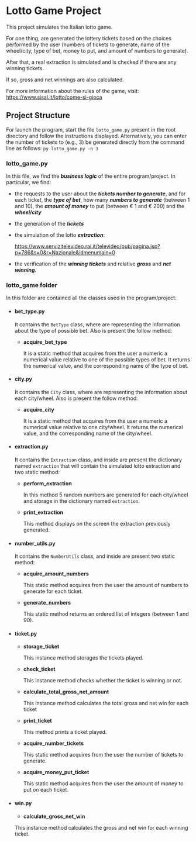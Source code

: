 <h1>Lotto Game Project</h1>

<p style="text-align: justify;">
This project simulates the Italian lotto game.

For one thing, are generated the lottery tickets based on the choices performed by the user 
(numbers of tickets to generate, name of the wheel/city, type of bet, money to put, 
and amount of numbers to generate).

After that, a real extraction is simulated and is checked if there are any winning tickets.

If so, gross and net winnings are also calculated.

For more information about the rules of the game, visit:
https://www.sisal.it/lotto/come-si-gioca
</p>

<h2>Project Structure</h2>

For launch the program, start the file `lotto_game.py` 
present in the root directory and follow the instructions displayed.
Alternatively, you can enter the number of tickets to (e.g., 3) be generated 
directly from the command line as follows: `py lotto_game.py -n 3`

<h3>lotto_game.py</h3>

In this file, we find the **_business logic_** of the entire program/project.
In particular, we find:
* the requests to the user about the _**tickets number to generate**_, and for each ticket, 
  the **_type of bet_**, how many _**numbers to generate**_ (between 1 and 10), 
  the _**amount of money**_ to put (between € 1 and € 200) and the **_wheel/city_**
* the generation of the _**tickets**_
* the simulation of the lotto _**extraction**_: 
  
    https://www.servizitelevideo.rai.it/televideo/pub/pagina.jsp?p=786&s=0&r=Nazionale&idmenumain=0
* the verification of the _**winning tickets**_ and relative _**gross**_ and _**net winning**_.

<h3>lotto_game folder</h3>

In this folder are contained all the classes used in the program/project:

* <h4> bet_type.py </h4> 
  
    It contains the `BetType` class, where are representing the information about the type of possible bet. 
    Also is present the follow method:
  
    * **acquire_bet_type**
      
      It is a static method that acquires from the user a numeric a numerical value relative
      to one of the possible types of bet. 
      It returns the numerical value, and the corresponding name of the type of bet.

* <h4> city.py </h4> 
  
    It contains the `City` class, where are representing the information about each city/wheel. 
    Also is present the follow method:
  
    * **acquire_city**
      
        It is a static method that acquires from the user a numeric a numerical value relative
        to one city/wheel. 
        It returns the numerical value, and the corresponding name of the city/wheel.

* <h4> extraction.py </h4> 
   
    It contains the `Extraction` class, and inside are present the dictionary named `extraction` that will contain 
    the simulated lotto extraction and two static method:
  
    * **perform_extraction**
      
        In this method 5 random numbers are generated for each city/wheel and storage in the dictionary 
        named `extraction`.
    
    * **print_extraction**
    
        This method displays on the screen the extraction previously generated.

* <h4> number_utils.py </h4>
  
    It contains the `NumberUtils` class, and inside are present two static method:
  
    * **acquire_amount_numbers**
    
        This static method acquires from the user the amount of numbers to generate for each ticket.
  
    * **generate_numbers**

        This static method returns an ordered list of integers (between 1 and 90).
    

* <h4> ticket.py </h4>

    * **storage_ticket**
      
        This instance method storages the tickets played.

    * **check_ticket**
      
        This instance method checks whether the ticket is winning or not.

    * **calculate_total_gross_net_amount**
      
        This instance method calculates the total gross and net win for each ticket

    * **print_ticket**
      
        This method prints a ticket played.

    * **acquire_number_tickets**
      
        This static method acquires from the user the number of tickets to generate.

    * **acquire_money_put_ticket**
      
        This static method acquires from the user the amount of money to put on each ticket.


* <h4> win.py </h4>

    * **calculate_gross_net_win**
      
    This instance method calculates the gross and net win for each winning ticket.
      
